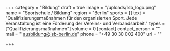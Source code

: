 +++
category = "Bildung"
draft = true
image = "/uploads/lsb_logo.png"
name = "Sportschule / Bildung"
region = "Berlin"
sports = []
text = "Qualifizierungsmaßnahmen für den organisierten Sport. Jede Veranstaltung ist eine Förderung der Vereins- und Verbandsarbeit."
types = ["Qualifizierungsmaßnahmen"]
volume = 0
[contact]
contact_person = ""
mail = " ausbildung@lsb-berlin.de"
phone = "+49 30 30 002 400"
url = ""

+++
